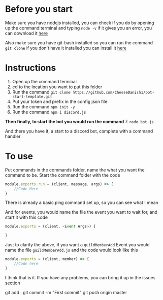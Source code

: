 # Before you start
Make sure you have nodejs installed, you can check if you do by opening up the command terminal and typing `node -v` if it gives you an error, you can download it [here](https://nodejs.org/en/)

Also make sure you have git-bash installed so you can run the command `git clone` if you don't have it installed you can install it [here](https://git-scm.com/downloads)

# Instructions

1. Open up the command terminal 
2. cd to the location you want to put this folder
3. Run the command `git clone https://github.com/CheeseDanish1/bot-start-template.git`
4. Put your token and prefix in the config.json file
5. Run the command `npm init -y`
6. Run the command `npm i discord.js`

**Then finally, to start the bot you would run the command**
7. `node bot.js`



And there you have it, a start to a discord bot, complete with a command handler

# To use

Put commands in the commands folder, name the what you want the command to be. Start the command folder with the code
```js
module.exports.run = (client, message, args) => {
    //Code Here
}
```
There is already a basic ping command set up, so you can see what I mean


And for events, you would name the file the event you want to wait for, and start it with this code
```js
module.exports = (client, <Event Args>) {

}
```

Just to clarify the above, if you want a `guildMemberAdd` Event you would name the file `guildMemberAdd.js` and the code would look like this
```js
module.exports = (client, member) => {
    //Code here
}
```


I think that is it. If you have any problems, you can bring it up in the issues section

git add .
git commit -m "First commit"
git push origin master
